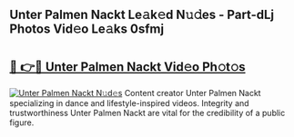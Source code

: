 ## Unter Palmen Nackt Le𝚊k𝚎d N𝚞𝚍es - Part-dLj Photos Vid𝚎o Le𝚊ks 0sfmj

# <h2><a href="http://fbax0pl.evod.top/?m=Unter+Palmen+Nackt">🔗 👉🔴 Unter Palmen Nackt Vid𝚎o Ph𝚘t𝚘s</a></h2>

[![Unter Palmen Nackt N𝚞d𝚎s](https://i.imgur.com/8V9OHl7.gif)](http://fbax0pl.evod.top/?m=Unter+Palmen+Nackt)
Content creator Unter Palmen Nackt specializing in dance and lifestyle-inspired videos. Integrity and trustworthiness Unter Palmen Nackt are vital for the credibility of a public figure. 
